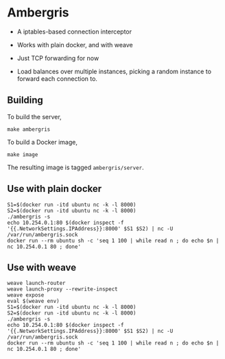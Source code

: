 # Ambergris

* A iptables-based connection interceptor

* Works with plain docker, and with weave

* Just TCP forwarding for now

* Load balances over multiple instances, picking a random instance to
  forward each connection to.

## Building

To build the server,

```
make ambergris
```

To build a Docker image,

```
make image
```

The resulting image is tagged `ambergris/server`.

## Use with plain docker

```
S1=$(docker run -itd ubuntu nc -k -l 8000)
S2=$(docker run -itd ubuntu nc -k -l 8000)
./ambergris -s
echo 10.254.0.1:80 $(docker inspect -f '{{.NetworkSettings.IPAddress}}:8000' $S1 $S2) | nc -U /var/run/ambergris.sock
docker run --rm ubuntu sh -c 'seq 1 100 | while read n ; do echo $n | nc 10.254.0.1 80 ; done'
```

## Use with weave

```
weave launch-router
weave launch-proxy --rewrite-inspect
weave expose
eval $(weave env)
S1=$(docker run -itd ubuntu nc -k -l 8000)
S2=$(docker run -itd ubuntu nc -k -l 8000)
./ambergris -s
echo 10.254.0.1:80 $(docker inspect -f '{{.NetworkSettings.IPAddress}}:8000' $S1 $S2) | nc -U /var/run/ambergris.sock
docker run --rm ubuntu sh -c 'seq 1 100 | while read n ; do echo $n | nc 10.254.0.1 80 ; done'
```
